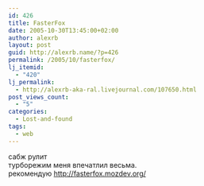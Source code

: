 ```yaml
---
id: 426
title: FasterFox
date: 2005-10-30T13:45:00+02:00
author: alexrb
layout: post
guid: http://alexrb.name/?p=426
permalink: /2005/10/fasterfox/
lj_itemid:
  - "420"
lj_permalink:
  - http://alexrb-aka-ral.livejournal.com/107650.html
post_views_count:
  - "5"
categories:
  - Lost-and-found
tags:
  - web
---
```

сабж рулит  
турборежим меня впечатлил весьма.  
рекомендую <a href="http://fasterfox.mozdev.org/" target=_blank>http://fasterfox.mozdev.org/</a>